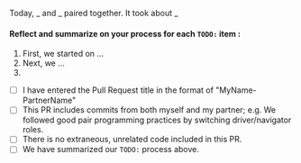 Today, _ and _ paired together. It took about _

#### Reflect and summarize on your process for each `TODO:` item :  
  1. First, we started on ...
  2. Next, we ...
  3. 

- [ ] I have entered the Pull Request title in the format of "MyName-PartnerName"
- [ ] This PR includes commits from both myself and my partner; e.g. We followed good pair programming practices by switching driver/navigator roles.
- [ ] There is no extraneous, unrelated code included in this PR.
- [ ] We have summarized our `TODO:` process above.
